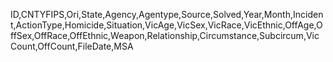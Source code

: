 ID,CNTYFIPS,Ori,State,Agency,Agentype,Source,Solved,Year,Month,Incident,ActionType,Homicide,Situation,VicAge,VicSex,VicRace,VicEthnic,OffAge,OffSex,OffRace,OffEthnic,Weapon,Relationship,Circumstance,Subcircum,VicCount,OffCount,FileDate,MSA